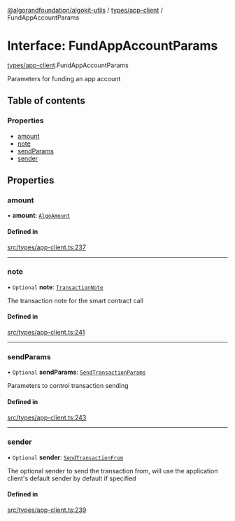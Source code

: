 [@algorandfoundation/algokit-utils](../README.md) / [types/app-client](../modules/types_app_client.md) / FundAppAccountParams

# Interface: FundAppAccountParams

[types/app-client](../modules/types_app_client.md).FundAppAccountParams

Parameters for funding an app account

## Table of contents

### Properties

- [amount](types_app_client.FundAppAccountParams.md#amount)
- [note](types_app_client.FundAppAccountParams.md#note)
- [sendParams](types_app_client.FundAppAccountParams.md#sendparams)
- [sender](types_app_client.FundAppAccountParams.md#sender)

## Properties

### amount

• **amount**: [`AlgoAmount`](../classes/types_amount.AlgoAmount.md)

#### Defined in

[src/types/app-client.ts:237](https://github.com/algorandfoundation/algokit-utils-ts/blob/main/src/types/app-client.ts#L237)

___

### note

• `Optional` **note**: [`TransactionNote`](../modules/types_transaction.md#transactionnote)

The transaction note for the smart contract call

#### Defined in

[src/types/app-client.ts:241](https://github.com/algorandfoundation/algokit-utils-ts/blob/main/src/types/app-client.ts#L241)

___

### sendParams

• `Optional` **sendParams**: [`SendTransactionParams`](types_transaction.SendTransactionParams.md)

Parameters to control transaction sending

#### Defined in

[src/types/app-client.ts:243](https://github.com/algorandfoundation/algokit-utils-ts/blob/main/src/types/app-client.ts#L243)

___

### sender

• `Optional` **sender**: [`SendTransactionFrom`](../modules/types_transaction.md#sendtransactionfrom)

The optional sender to send the transaction from, will use the application client's default sender by default if specified

#### Defined in

[src/types/app-client.ts:239](https://github.com/algorandfoundation/algokit-utils-ts/blob/main/src/types/app-client.ts#L239)

